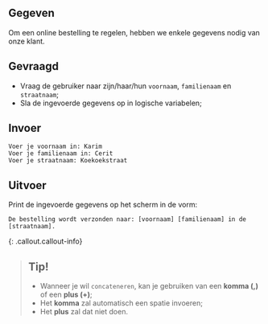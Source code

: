 ## Gegeven

Om een online bestelling te regelen, hebben we enkele gegevens nodig van onze klant.


## Gevraagd

* Vraag de gebruiker naar zijn/haar/hun `voornaam`, `familienaam` en `straatnaam`;  
* Sla de ingevoerde gegevens op in logische variabelen;


## Invoer
```
Voer je voornaam in: Karim
Voer je familienaam in: Cerit
Voer je straatnaam: Koekoekstraat
```


## Uitvoer
Print de ingevoerde gegevens op het scherm in de vorm: 
```
De bestelling wordt verzonden naar: [voornaam] [familienaam] in de [straatnaam]. 
```

{: .callout.callout-info}
>## **Tip!**
>* Wanneer je wil `concateneren`, kan je gebruiken van een **komma (,)** of een **plus (+)**;
>* Het **komma** zal automatisch een spatie invoeren;
>* Het **plus** zal dat niet doen. 
